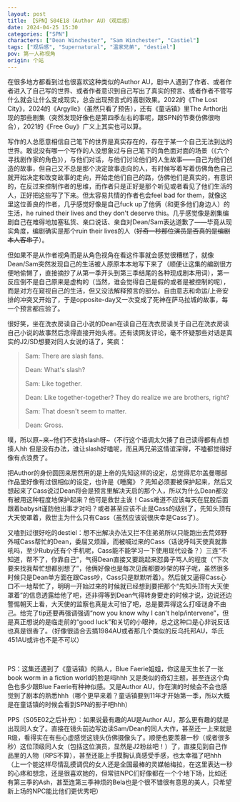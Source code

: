 ```yaml
---
layout: post
title: 【SPN】S04E18（Author AU）（观后感）
date: 2024-04-25 15:30
categories: ["SPN"]
characters: ["Dean Winchester", "Sam Winchester", "Castiel"]
tags: ["观后感", "Supernatural", "温家兄弟", "destiel"]
pov: 第一人称视角
origin: 个站
---
```


在很多地方都看到过也很喜欢这种类似的Author AU，剧中人遇到了作者、或者作者进入了自己写的世界、或者作者意识到自己写出了真实的预言、或者作者不管写什么就会让什么变成现实，总会出现预言式的喜剧效果。2022的《The Lost City》，2024的《Argylle》（虽然只看了预告），还有《童话镇》里The Arthor出现的那些剧集（突然发现好像也是第四季左右的事呢，跟SPN的节奏仿佛很吻合），2021的《Free Guy》广义上其实也可以算。

写作的人总愿意相信自己笔下的世界是真实存在的，存在于某一个自己无法到达的世界。敢说没有哪一个写作的人没想象过与自己笔下的角色面对面的场景（《六个寻找剧作家的角色》），与他们对话，与他们讨论他们的人生故事——自己为他们创造的故事，但自己又不总是那个决定故事走向的人，有时候写着写着仿佛角色自己就开始决定和改变故事的走向，开始走他们自己的路，仿佛他们是真实的，有意识的，在反过来控制作者的思维，而作者只是正好是那个听见或者看见了他们生活的人，正好把这些写了下来。但太容易共情的作者也会feel bad for them，就像这里这位善良的作者，几乎感觉好像是自己fuck up了他俩（和更多他们身边人）的生活，he ruined their lives and they don't deserve this。几乎感觉像是剧集编剧自己在难得地加塞私货、亲口说话、亲自对Dean/Sam表达道歉了——毕竟从现实角度，编剧确实是那个ruin their lives的人（~~好奇一秒那位演员是否真的是编剧本人客串了~~）。

但如果不是从作者视角而是从角色视角在看这件事就会感觉很糟糕了，就像Dean/Sam突然发现自己的生活被人原原本本地写下来了（顺便让这集的编剧很方便地偷懒了，直接摘抄了从第一季开头到第三季结尾的各种现成剧本用词），第一反应倒不是自己原来是虚构的（当然，谁会觉得自己是假的或者是被控制的呢），而是对方在窥视自己的生活，但又没法解释预言的部分。自由意志和命运/上帝安排的冲突又开始了，于是opposite-day又一次变成了死神在萨马拉城的故事，每一个预言都应验了。

很好笑，坐在洗衣房读自己小说的Dean在读自己在洗衣房读关于自己在洗衣房读自己小说的故事然后念得直接开始头疼。还有读网友评论，毫不怀疑那些对话是真实的J2/SD想要对同人女说的话了，笑疯：

> Sam: There are slash fans.
>
> Dean: What's slash?
>
> Sam: Like together.
>
> Dean: Like together-together? They do realize we are brothers, right?
>
> Sam: That doesn't seem to matter.
>
> Dean: Gross.

噗，所以原\~来\~他们不支持slash呀\~（不行这个语调太欠揍了自己读得都有点想揍人hh 但是没有办法，谁让slash好嗑呢，而且两兄弟这情谊深得，不嗑都觉得好像有点浪费了。

把Author的身份圆回来居然用的是上帝的先知这样的设定，总觉得尼尔盖曼哪部作品里好像有过很相似的设定，也许是《睡魔》？先知必须要被保护起来，然后又想起来了Cass说过Dean将会是预言里解决天启的那个人，所以为什么Dean都没有被用这种程度地保护起来？他可是救世主诶！Cass难道不应该每天在屁股后面跟着babysit谨防他出事才对吗？或者甚至应该不止是Cass的级别了，先知头顶有大天使罩着，救世主为什么只有Cass（虽然应该说很庆幸是Cass了）。

又嗑到过很好吃的destiel：想不出解决办法又拦不住弟弟所以只能跑出去荒郊野外喊Cass帮忙的Dean，委屈又烦躁，而被喊过来的Cass（话说呼叫天使真就靠吼吗，至少Ruby还有个手机呢，Cass能不能学习一下使用现代设备？）三连“不知道，帮不了，你靠自己”，气得Dean直接又要跳起来怼鼻子骂人的程度（“下次要来找我帮忙想都别想了”，他俩好像也是每次见面都要吵架的样子呢，虽然很多时候只是Dean单方面在跟Cass吵，Cass只是默默听着）。然后就又逼得Cass心口不一地帮忙了，明明一开始过来的时候就已经想到要把那个“先知头顶有大天使罩着”的信息透露给他了吧，还非得等到Dean气得转身要走的时候才说，边说还边警惕朝天上看，大天使的监察也真是太可怕了吧，总是要弄得这么打哑谜身不由己。给完了tip还要再强调强调“now you know why I can't help/intervene”，但是真正想说的是临走前的“good luck”和关切的小眼神，总之这种口是心非说反话也真是很香了。（好像很适合去搞1984AU或者那几个类似的反乌托邦AU，华氏451AU或许也不是不可以）

<br>

PS：这集还遇到了《童话镇》的熟人，Blue Faerie姐姐，你这是天生长了一张book worm in a fiction world的脸是吗hhh 又是类似的奇幻主题，甚至连这个角色也多少跟Blue Faerie有种神似感。又是Author AU，你在演的时候会不会也感觉到了剧本的熟悉hhh（哪个更早来着？童话镇要到11年才开始第一季，所以大概是在童话镇的时候会看到SPN的影子吧hhh）

PPS（S05E02之后补充）：如果说最有趣的AU是Author AU，那么更有趣的就是出现同人女了。直接在镜头前边写边读Sam/Dean的同人大作，甚至还一上来就是R级，看得实在有些心虚感觉这镜头仿佛摄像头了。顺便也要羡慕一秒（或者很多秒）这位顶级同人女（包括这位演员，显然是J2粉丝吧！）了，直接见到自己作品里的人物（RPS不算），甚至还能上手摸胸认真感受手感，也太幸福了吧hhh（上一个能这样尽情乱摸调侃的女人还是全国最棒的灵媒帕梅拉，在这里表达一秒的心疼和想念，还是很喜欢她的，但常驻NPC们好像都在一个个地下场，比如还有第三季的Ash，甚至连第三季神烦的Bela也是个很不错很有意思的美人，只希望新上场的NPC能比他们更优秀吧）
